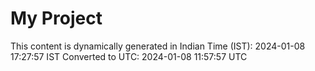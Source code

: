 # My Project

This content is dynamically generated in Indian Time (IST): 2024-01-08 17:27:57 IST
Converted to UTC: 2024-01-08 11:57:57 UTC

